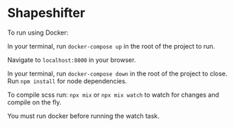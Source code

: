 # Shapeshifter

To run using Docker:

In your terminal, run `docker-compose up` in the root of the project to run.

Navigate to `localhost:8000` in your browser.

In your terminal, run `docker-compose down` in the root of the project to close.
Run `npm install` for node dependencies.

To compile scss run: `npx mix` or `npx mix watch` to watch for changes and compile on the fly.

You must run docker before running the watch task.